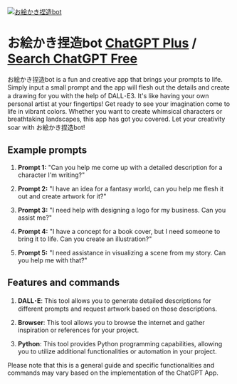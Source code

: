 
[![お絵かき捏造bot](https://files.oaiusercontent.com/file-xCjbo0FSM1f1lAA8xi5gSt0y?se=2123-10-17T07%3A17%3A05Z&sp=r&sv=2021-08-06&sr=b&rscc=max-age%3D31536000%2C%20immutable&rscd=attachment%3B%20filename%3DDALL%25C2%25B7E%25202023-11-10%252016.14.56%2520-%2520A%2520radiant%252C%2520eye-catching%2520circular%2520icon%252C%2520animated%2520in%2520style%252C%2520with%2520a%2520dynamic%252C%2520colorful%2520palette%2520and%2520a%2520sleek%252C%2520modern%2520design.%2520The%2520icon%252C%2520illustrated%2520with%2520vivi.png&sig=y1sYB%2BZYmF8oBjZWky0sOVc1kG4CJXejy75tYQAyFIU%3D)](https://chat.openai.com/g/g-UqYFaBy6u-ohui-kakinie-zao-bot)

# お絵かき捏造bot [ChatGPT Plus](https://chat.openai.com/g/g-UqYFaBy6u-ohui-kakinie-zao-bot) / [Search ChatGPT Free](https://gptcall.net/index.html#/?search=%E3%81%8A%E7%B5%B5%E3%81%8B%E3%81%8D%E6%8D%8F%E9%80%A0bot)

お絵かき捏造bot is a fun and creative app that brings your prompts to life. Simply input a small prompt and the app will flesh out the details and create a drawing for you with the help of DALL･E3. It's like having your own personal artist at your fingertips! Get ready to see your imagination come to life in vibrant colors. Whether you want to create whimsical characters or breathtaking landscapes, this app has got you covered. Let your creativity soar with お絵かき捏造bot!

## Example prompts

1. **Prompt 1:** "Can you help me come up with a detailed description for a character I'm writing?"

2. **Prompt 2:** "I have an idea for a fantasy world, can you help me flesh it out and create artwork for it?"

3. **Prompt 3:** "I need help with designing a logo for my business. Can you assist me?"

4. **Prompt 4:** "I have a concept for a book cover, but I need someone to bring it to life. Can you create an illustration?"

5. **Prompt 5:** "I need assistance in visualizing a scene from my story. Can you help me with that?"

## Features and commands

1. **DALL･E**: This tool allows you to generate detailed descriptions for different prompts and request artwork based on those descriptions.

2. **Browser**: This tool allows you to browse the internet and gather inspiration or references for your project.

3. **Python**: This tool provides Python programming capabilities, allowing you to utilize additional functionalities or automation in your project.

Please note that this is a general guide and specific functionalities and commands may vary based on the implementation of the ChatGPT App.


